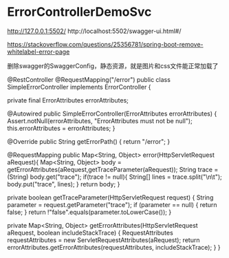 # ErrorControllerDemoSvc

http://127.0.0.1:5502/
http://localhost:5502/swagger-ui.html#/

https://stackoverflow.com/questions/25356781/spring-boot-remove-whitelabel-error-page



删除swagger的SwaggerConfig，静态资源，就是图片和css文件能正常加载了


@RestController
@RequestMapping("/error")
public class SimpleErrorController implements ErrorController {

  private final ErrorAttributes errorAttributes;

  @Autowired
  public SimpleErrorController(ErrorAttributes errorAttributes) {
    Assert.notNull(errorAttributes, "ErrorAttributes must not be null");
    this.errorAttributes = errorAttributes;
  }

  @Override
  public String getErrorPath() {
    return "/error";
  }

  @RequestMapping
  public Map<String, Object> error(HttpServletRequest aRequest){
     Map<String, Object> body = getErrorAttributes(aRequest,getTraceParameter(aRequest));
     String trace = (String) body.get("trace");
     if(trace != null){
       String[] lines = trace.split("\n\t");
       body.put("trace", lines);
     }
     return body;
  }

  private boolean getTraceParameter(HttpServletRequest request) {
    String parameter = request.getParameter("trace");
    if (parameter == null) {
        return false;
    }
    return !"false".equals(parameter.toLowerCase());
  }

  private Map<String, Object> getErrorAttributes(HttpServletRequest aRequest, boolean includeStackTrace) {
    RequestAttributes requestAttributes = new ServletRequestAttributes(aRequest);
    return errorAttributes.getErrorAttributes(requestAttributes, includeStackTrace);
  }
}

